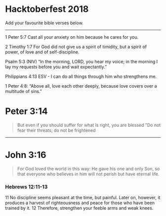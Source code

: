 # Hacktoberfest 2018 

Add your favourite bible verses below.

----


1 Peter 5:7 Cast all your anxiety on him because he cares for you.

2 Timothy 1:7 For God did not give us a spirit of timidity, but a spirit of power, of love and of self-discipline.

Psalm 5:3 (NIV) “In the morning, LORD, you hear my voice; in the morning I lay my requests before you and wait expectantly.”


Philippians 4:13 ESV - I can do all things through him who strengthens me.

1 Peter 4:8: “Above all, love each other deeply, because love covers over a multitude of sins."

# Peter 3:14
>But even if you should suffer for what is right, you are blessed "Do not fear their threats; do not be frightened
----

# John 3:16
>For God loved the world in this way: He gave his one and only Son, so that everyone who believes in him will not perish but have eternal life.

### Hebrews 12:11-13

11 No discipline seems pleasant at the time, but painful. Later on, however, it produces a harvest of righteousness and peace for those who have been trained by it. 12 Therefore, strengthen your feeble arms and weak knees. 